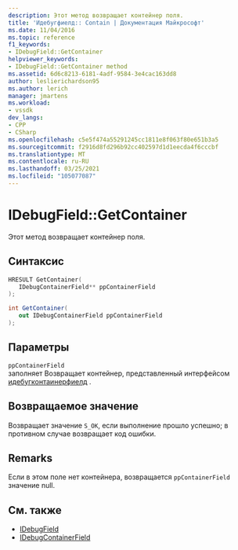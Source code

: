 ```yaml
---
description: Этот метод возвращает контейнер поля.
title: 'Идебугфиелд:: Contain | Документация Майкрософт'
ms.date: 11/04/2016
ms.topic: reference
f1_keywords:
- IDebugField::GetContainer
helpviewer_keywords:
- IDebugField::GetContainer method
ms.assetid: 6d6c8213-6181-4adf-9584-3e4cac163dd8
author: leslierichardson95
ms.author: lerich
manager: jmartens
ms.workload:
- vssdk
dev_langs:
- CPP
- CSharp
ms.openlocfilehash: c5e5f474a55291245cc1811e8f063f80e651b3a5
ms.sourcegitcommit: f2916d8fd296b92cc402597d1d1eecda4f6cccbf
ms.translationtype: MT
ms.contentlocale: ru-RU
ms.lasthandoff: 03/25/2021
ms.locfileid: "105077087"
---
```

# <a name="idebugfieldgetcontainer"></a>IDebugField::GetContainer
Этот метод возвращает контейнер поля.

## <a name="syntax"></a>Синтаксис

```cpp
HRESULT GetContainer( 
   IDebugContainerField** ppContainerField
);
```

```csharp
int GetContainer(
   out IDebugContainerField ppContainerField
);
```

## <a name="parameters"></a>Параметры
`ppContainerField`\
заполняет Возвращает контейнер, представленный интерфейсом [идебугконтаинерфиелд](../../../extensibility/debugger/reference/idebugcontainerfield.md) .

## <a name="return-value"></a>Возвращаемое значение
 Возвращает значение `S_OK`, если выполнение прошло успешно; в противном случае возвращает код ошибки.

## <a name="remarks"></a>Remarks
 Если в этом поле нет контейнера, возвращается `ppContainerField` значение null.

## <a name="see-also"></a>См. также
- [IDebugField](../../../extensibility/debugger/reference/idebugfield.md)
- [IDebugContainerField](../../../extensibility/debugger/reference/idebugcontainerfield.md)
